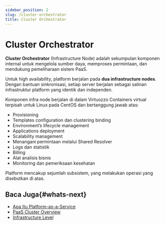```yaml
---
sidebar_position: 2
slug: /cluster-orchestrator
title: Cluster Orchestrator
---
```

# Cluster Orchestrator

**Cluster Orchestrator** (Infrastructure Node) adalah sekumpulan komponen internal untuk mengelola sumber daya, memproses permintaan, dan mendukung pemeliharaan sistem PaaS.

Untuk high availability, platform berjalan pada **dua infrastructure nodes**. Dengan bantuan sinkronisasi, setiap server berjalan sebagai salinan infrastruktur platform yang identik dan independen.

Komponen infra node berjalan di dalam Virtuozzo Containers virtual terpisah untuk Linux pada CentOS dan bertanggung jawab atas:

* Provisioning
* Templates configuration dan clustering binding
* Environment’s lifecycle management
* Applications deployment
* Scalability management
* Menangani permintaan melalui Shared Resolver
* Logs dan statistik
* Billing
* Alat analisis bisnis
* Monitoring dan pemeriksaan kesehatan

Platform mencakup sejumlah subsistem, yang melakukan operasi yang disebutkan di atas.

## Baca Juga{#whats-next}

* [Apa Itu Platform-as-a-Service](https://docs.dewacloud.com/docs/what-is-paas-and-caas/)
* [PaaS Cluster Overview](https://docs.dewacloud.com/docs/cluster-overview/)
* [Infrastructure Level](https://docs.dewacloud.com/docs/infrastructure-level/)